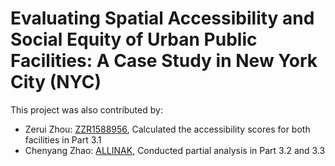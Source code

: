 # Evaluating Spatial Accessibility and  Social Equity of Urban Public Facilities: A Case Study in New York City (NYC)

This project was also contributed by:
- Zerui Zhou: [ZZR1588956](https://github.com/ZZR1588956), Calculated the accessibility scores for both facilities in Part 3.1
- Chenyang Zhao: [ALLINAK](https://github.com/ALLINAK), Conducted partial analysis in Part 3.2 and 3.3
